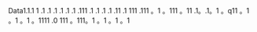 Data1.1.1
1
.1
.1
.1
.1
.1
.1
.111
.1
.1
.1
.1
.11
.1
111
.111
。1
。111
。11
.1。.1。1
。q11
。1
。1
。1
。1111
.0
111
。111。1
。1
。1
。1
